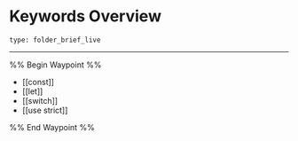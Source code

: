 # Keywords Overview
 
```ccard
type: folder_brief_live
```
 
---

%% Begin Waypoint %%
- [[const]]
- [[let]]
- [[switch]]
- [[use strict]]

%% End Waypoint %%